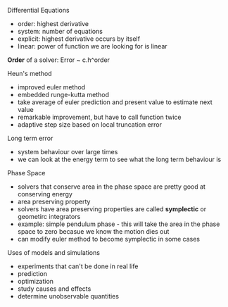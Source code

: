 
Differential Equations
- order: highest derivative
- system: number of equations 
- explicit: highest derivative occurs by itself
- linear: power of function we are looking for is linear

__Order__ of a solver: Error ~ c.h^order

Heun's method
- improved euler method
- embedded runge-kutta method
- take average of euler prediction and present value to estimate next value
- remarkable improvement, but have to call function twice
- adaptive step size based on local truncation error

Long term error 
- system behaviour over large times
- we can look at the energy term to see what the long term behaviour is

Phase Space
- solvers that conserve area in the phase space are pretty good at conserving energy
- area preserving property
- solvers have area preserving properties are called __symplectic__ or geometirc integrators
- example: simple pendulum phase - this will take the area in the phase space to zero becasue we know the motion dies out
- can modify euler method to become symplectic in some cases

Uses of models and simulations
- experiments that can't be done in real life
- prediction
- optimization
- study causes and effects
- determine unobservable quantities
